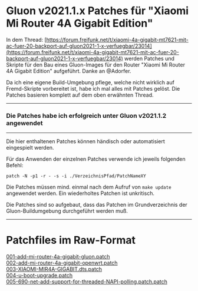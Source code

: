 # Gluon v2021.1.x Patches für "Xiaomi Mi Router 4A Gigabit Edition"
In dem Thread: [https://forum.freifunk.net/t/xiaomi-4a-gigabit-mt7621-mit-ac-fuer-20-backport-auf-gluon2021-1-x-verfuegbar/23014](https://forum.freifunk.net/t/xiaomi-4a-gigabit-mt7621-mit-ac-fuer-20-backport-auf-gluon2021-1-x-verfuegbar/23014) werden Patches und Skripte für den Bau eines Gluon-Images für den Router "Xiaomi Mi Router 4A Gigabit Edition" aufgeführt. Danke an @Adorfer.


Da ich eine eigene Build-Umgebung pflege, welche nicht wirklich auf Fremd-Skripte vorbereitet ist, habe ich mal alles mit Patches gelöst. Die Patches basieren komplett auf dem oben erwähnten Thread.

---
### Die Patches habe ich erfolgreich unter Gluon v2021.1.2 angewendet
---

Die hier enthaltenen Patches können händisch oder automatisiert eingespielt werden.


Für das Anwenden der einzelnen Patches verwende ich jeweils folgenden Befehl:

`patch -N -p1 -r - -s -i ./VerzeichnisPfad/PatchNameXY`

Die Patches müssen mind. einmal nach dem Aufruf von `make update` angewendet werden. Ein wiederholtes Patchen ist unkritisch.

Die Patches sind so aufgebaut, dass das Patchen im Grundverzeichnis der Gluon-Buildumgebung durchgeführt werden muß.

---

# Patchfiles im Raw-Format
[001-add-mi-router-4a-gigabit-gluon.patch](/001-add-mi-router-4a-gigabit-gluon.patch?raw=true)  
[002-add-mi-router-4a-gigabit-openwrt.patch](002-add-mi-router-4a-gigabit-openwrt.patch?raw=true)  
[003-XIAOMI-MIR4A-GIGABIT.dts.patch](003-XIAOMI-MIR4A-GIGABIT.dts.patch?raw=true)  
[004-u-boot-upgrade.patch](004-u-boot-upgrade.patch?raw=true)  
[005-690-net-add-support-for-threaded-NAPI-polling.patch.patch](005-690-net-add-support-for-threaded-NAPI-polling.patch.patch?raw=true)  
